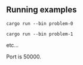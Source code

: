 ## Running examples

```shell
cargo run --bin problem-0
```

```shell
cargo run --bin problem-1
```

etc...

Port is 50000.